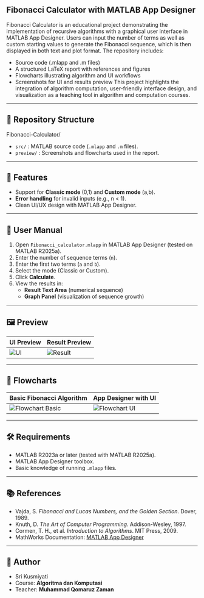 ## Fibonacci Calculator with MATLAB App Designer

Fibonacci Calculator is an educational project demonstrating the implementation of recursive algorithms with a graphical user interface in MATLAB App Designer. Users can input the number of terms as well as custom starting values to generate the Fibonacci sequence, which is then displayed in both text and plot format. The repository includes:
- Source code (.mlapp and .m files)
- A structured LaTeX report with references and figures
- Flowcharts illustrating algorithm and UI workflows
- Screenshots for UI and results preview
This project highlights the integration of algorithm computation, user-friendly interface design, and visualization as a teaching tool in algorithm and computation courses.

---

## 📂 Repository Structure
Fibonacci-Calculator/
- `src/` : MATLAB source code (`.mlapp` and `.m` files).
- `preview/` : Screenshots and flowcharts used in the report.

---

## 🚀 Features
- Support for **Classic mode** (0,1) and **Custom mode** (a,b).
- **Error handling** for invalid inputs (e.g., n < 1).
- Clean UI/UX design with MATLAB App Designer.

---

## 📖 User Manual
1. Open `Fibonacci_calculator.mlapp` in MATLAB App Designer (tested on MATLAB R2025a).
2. Enter the number of sequence terms (`n`).
3. Enter the first two terms (`a` and `b`).
4. Select the mode (Classic or Custom).
5. Click **Calculate**.
6. View the results in:
   - **Result Text Area** (numerical sequence)
   - **Graph Panel** (visualization of sequence growth)

---

## 🖼️ Preview

| UI Preview | Result Preview |
|------------|----------------|
| ![UI](preview/screenshot_ui.png) | ![Result](preview/screenshot_result.png) |

---

## 🔎 Flowcharts

| Basic Fibonacci Algorithm | App Designer with UI |
|---------------------------|----------------------|
| ![Flowchart Basic](preview/flowchart_fibonacci.png) | ![Flowchart UI](preview/flowchart_ui.png) |

---

## 🛠️ Requirements
- MATLAB R2023a or later (tested with MATLAB R2025a).
- MATLAB App Designer toolbox.
- Basic knowledge of running `.mlapp` files.

---

## 📚 References
- Vajda, S. *Fibonacci and Lucas Numbers, and the Golden Section*. Dover, 1989.  
- Knuth, D. *The Art of Computer Programming*. Addison-Wesley, 1997.  
- Cormen, T. H., et al. *Introduction to Algorithms*. MIT Press, 2009.  
- MathWorks Documentation: [MATLAB App Designer](https://www.mathworks.com/help/matlab/app-designer.html)

---

## 👤 Author
- Sri Kusmiyati 
- Course: **Algoritma dan Komputasi**  
- Teacher: **Muhammad Qomaruz Zaman**  
